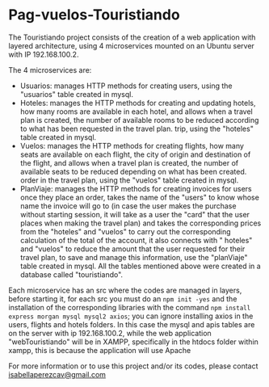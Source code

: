 # Pag-vuelos-Touristiando

The Touristiando project consists of the creation of a web application with layered architecture, using 4 microservices mounted on an Ubuntu server with IP 192.168.100.2.

The 4 microservices are:

- Usuarios: manages HTTP methods for creating users, using the "usuarios" table created in mysql.
- Hoteles: manages the HTTP methods for creating and updating hotels, how many rooms are available in each hotel, and allows when a travel plan is created, the number of available rooms to be reduced according to what has been requested in the travel plan. trip, using the "hoteles" table created in mysql.
- Vuelos: manages the HTTP methods for creating flights, how many seats are available on each flight, the city of origin and destination of the flight, and allows when a travel plan is created, the number of available seats to be reduced depending on what has been created. order in the travel plan, using the "vuelos" table created in mysql.
- PlanViaje: manages the HTTP methods for creating invoices for users once they place an order, takes the name of the "users" to know whose name the invoice will go to (in case the user makes the purchase without starting session, it will take as a user the "card" that the user places when making the travel plan) and takes the corresponding prices from the "hoteles" and "vuelos" to carry out the corresponding calculation of the total of the account, it also connects with " hoteles" and "vuelos" to reduce the amount that the user requested for their travel plan, to save and manage this information, use the "planViaje" table created in mysql.
All the tables mentioned above were created in a database called "touristiando".

Each microservice has an src where the codes are managed in layers, before starting it, for each src you must do an ```npm init -yes``` and the installation of the corresponding libraries with the command ```npm install express morgan mysql mysql2 axios```; you can ignore installing axios in the users, flights and hotels folders. In this case the mysql and apis tables are on the server with ip 192.168.100.2, while the web application "webTouristiando" will be in XAMPP, specifically in the htdocs folder within xampp, this is because the application will use Apache

For more information or to use this project and/or its codes, please contact isabellaperezcav@gmail.com

